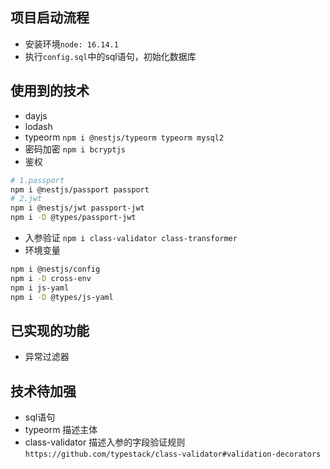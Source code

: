 ## 项目启动流程
- 安装环境`node: 16.14.1`
- 执行`config.sql`中的sql语句，初始化数据库

## 使用到的技术
- dayjs
- lodash
- typeorm `npm i @nestjs/typeorm typeorm mysql2`
- 密码加密 `npm i bcryptjs`
- 鉴权
```bash
# 1.passport
npm i @nestjs/passport passport
# 2.jwt
npm i @nestjs/jwt passport-jwt
npm i -D @types/passport-jwt
```
- 入参验证 `npm i class-validator class-transformer`
- 环境变量
```bash
npm i @nestjs/config
npm i -D cross-env
npm i js-yaml
npm i -D @types/js-yaml
```

## 已实现的功能
- 异常过滤器
<!-- 响应过滤器 -->

## 技术待加强
- sql语句
- typeorm 描述主体
- class-validator 描述入参的字段验证规则 `https://github.com/typestack/class-validator#validation-decorators`